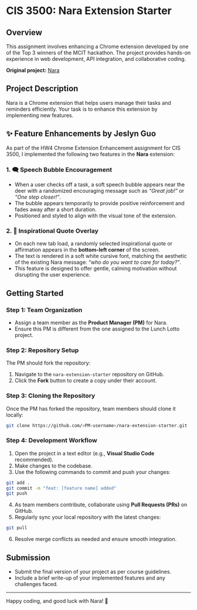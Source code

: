 # CIS 3500: Nara Extension Starter

## Overview
This assignment involves enhancing a Chrome extension developed by one of the Top 3 winners of the MCIT hackathon. The project provides hands-on experience in web development, API integration, and collaborative coding.

**Original project:** [Nara](https://github.com/luyiZhang818/Nara-Chrome-Extension)

## Project Description
Nara is a Chrome extension that helps users manage their tasks and reminders efficiently. Your task is to enhance this extension by implementing new features.

## ✨ Feature Enhancements by Jeslyn Guo

As part of the HW4 Chrome Extension Enhancement assignment for CIS 3500, I implemented the following two features in the **Nara** extension:

### 1. 🗨️ Speech Bubble Encouragement
- When a user checks off a task, a soft speech bubble appears near the deer with a randomized encouraging message such as *“Great job!”* or *“One step closer!”*.
- The bubble appears temporarily to provide positive reinforcement and fades away after a short duration.
- Positioned and styled to align with the visual tone of the extension.

### 2. 🌸 Inspirational Quote Overlay
- On each new tab load, a randomly selected inspirational quote or affirmation appears in the **bottom-left corner** of the screen.
- The text is rendered in a soft white cursive font, matching the aesthetic of the existing Nara message: *“who do you want to care for today?”*.
- This feature is designed to offer gentle, calming motivation without disrupting the user experience.


## Getting Started

### Step 1: Team Organization
- Assign a team member as the **Product Manager (PM)** for Nara.
- Ensure this PM is different from the one assigned to the Lunch Lotto project.

### Step 2: Repository Setup
The PM should fork the repository:
1. Navigate to the `nara-extension-starter` repository on GitHub.
2. Click the **Fork** button to create a copy under their account.

### Step 3: Cloning the Repository
Once the PM has forked the repository, team members should clone it locally:
```sh
git clone https://github.com/<PM-username>/nara-extension-starter.git
```

### Step 4: Development Workflow
1. Open the project in a text editor (e.g., **Visual Studio Code** recommended).
2. Make changes to the codebase.
3. Use the following commands to commit and push your changes:

```sh
git add .
git commit -m "feat: [feature name] added"
git push
```

4. As team members contribute, collaborate using **Pull Requests (PRs)** on GitHub.
5. Regularly sync your local repository with the latest changes:

```sh
git pull
```

6. Resolve merge conflicts as needed and ensure smooth integration.

## Submission
- Submit the final version of your project as per course guidelines.
- Include a brief write-up of your implemented features and any challenges faced.

---
Happy coding, and good luck with Nara! 🦌

